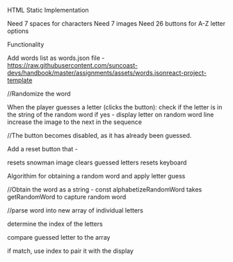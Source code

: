 HTML Static Implementation

Need 7 spaces for characters
Need 7 images
Need 26 buttons for A-Z letter options

Functionality

Add words list as words.json file - https://raw.githubusercontent.com/suncoast-devs/handbook/master/assignments/assets/words.jsonreact-project-template

//Randomize the word

When the player guesses a letter (clicks the button):
check if the letter is in the string of the random word
if yes -
display letter on random word line
increase the image to the next in the sequence

//The button becomes disabled, as it has already been guessed.

Add a reset button that -

resets snowman image
clears guessed letters
resets keyboard

Algorithim for obtaining a random word and apply letter guess

//Obtain the word as a string - const alphabetizeRandomWord takes getRandomWord to capture random word

//parse word into new array of individual letters

determine the index of the letters

compare guessed letter to the array

if match, use index to pair it with the display
